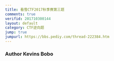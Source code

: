 ```yaml
---
title: 看雪CTF2017秋季赛第三题
comments: true
verifid: 201710300144
layout: default
category: CTF逆向题
jump: true
jumpurl: https://bbs.pediy.com/thread-222384.htm
---
```


### Author Kevins Bobo

